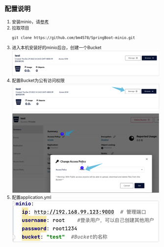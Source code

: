 ## 配置说明
1. 安装minio，请[参考](https://github.com/bm4578/minio.git) 
2. 拉取项目
    ```shell
    git clone https://github.com/bm4578/SpringBoot-minio.git
    ```
3. 进入本机安装好的minio后台，创建一个Bucket
   ![](https://raw.githubusercontent.com/bm4578/images/master/202212291415129.png)
4. 配置Bucket为公有访问权限
   ![](https://raw.githubusercontent.com/bm4578/images/master/202212291418487.png)
   ![](https://raw.githubusercontent.com/bm4578/images/master/202212291419297.png)
5. 配置application.yml
   ![](https://raw.githubusercontent.com/bm4578/images/master/202212291422678.png)